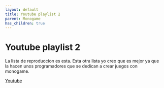 ```yaml
---
layout: default
title: Youtube playlist 2
parent: Monogame
has_children: true
---
```


# Youtube playlist 2

La lista de reproduccion es esta.
Esta otra lista yo creo que es mejor ya que la hacen unos programadores que se dedican a crear juegos con monogame.

[Youtube](https://www.youtube.com/watch?v=qw85RAaeqqM&list=PLZ6ofHM1rvK8lQSoKX1USZstM-ZXikFHp)
